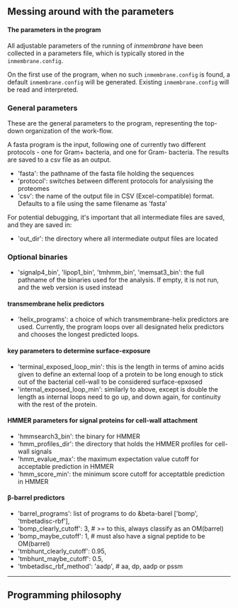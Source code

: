 ## Messing around with the parameters

#### The parameters in the program

All adjustable parameters of the running of _inmembrane_ have been collected in a parameters file, which is typically stored in the `inmembrane.config`. 

On the first use of the program, when no such `inmembrane.config` is found, a default `inmembrane.config` will be generated. Existing `inmembrane.config` will be read and interpreted.

### General parameters

These are the general parameters to the program, representing the top-down organization of the work-flow. 

A fasta program is the input, following one of currently two different protocols - one for Gram+ bacteria, and one for Gram- bacteria. The results are saved to a csv file as an output.

- 'fasta': the pathname of the fasta file holding the sequences
- 'protocol': switches between different protocols for analysising the proteomes
- 'csv': the name of the output file in CSV (Excel-compatible) format. Defaults to a file using the same filename as 'fasta'

For potential debugging, it's important that all intermediate files are saved, and they are saved in: 

- 'out_dir': the directory where all intermediate output files are located

### Optional binaries

- 'signalp4_bin', 'lipop1_bin', 'tmhmm_bin', 'memsat3_bin': the full pathname of the binaries used for the analysis. If empty, it is not run, and the web version is used instead

#### transmembrane helix predictors

- 'helix_programs': a choice of which transmembrane-helix predictors are used. Currently, the program loops over all designated helix predictors and chooses the longest predicted loops.

#### key parameters to determine surface-exposure

- 'terminal_exposed_loop_min': this is the length in terms of amino acids given to define an external loop of a protein to be long enough to stick out of the bacterial cell-wall to be considered surface-epxosed
- 'internal_exposed_loop_min': similarly to above, except is double the length as internal loops need to go up, and down again, for continuity with the rest of the protein.

#### HMMER parameters for signal proteins for cell-wall attachment

- 'hmmsearch3_bin': the binary for HMMER
- 'hmm_profiles_dir': the directory that holds the HMMER profiles for cell-wall signals
- 'hmm_evalue_max': the maximum expectation value cutoff for acceptable prediction in HMMER
- 'hmm_score_min': the minimum score cutoff for acceptatble prediction in HMMER

#### &beta;-barrel predictors

- 'barrel_programs': list of programs to do &beta-barel ['bomp', 'tmbetadisc-rbf'],
- 'bomp_clearly_cutoff': 3, # >= to this, always classify as an OM(barrel)
- 'bomp_maybe_cutoff': 1, # must also have a signal peptide to be OM(barrel)
- 'tmbhunt_clearly_cutoff': 0.95,
- 'tmbhunt_maybe_cutoff': 0.5,
- 'tmbetadisc_rbf_method': 'aadp', # aa, dp, aadp or pssm

----

## Programming philosophy

